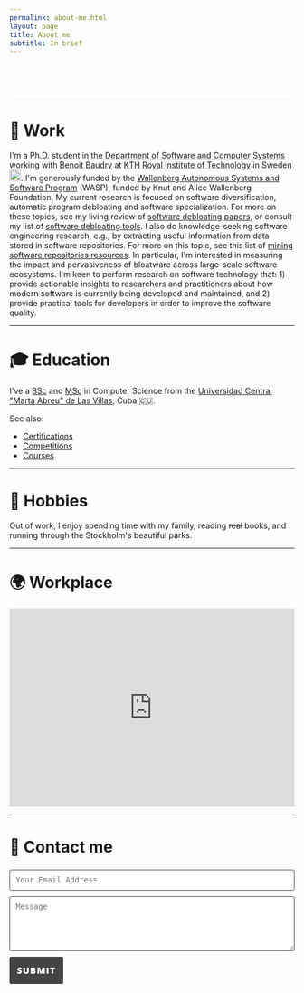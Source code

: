 ```yaml
---
permalink: about-me.html
layout: page
title: About me
subtitle: In brief
---
```

<div style="border-bottom: 1px solid #eee;">
  <h3 style="text-align: center; font-family:courier, courier new, serif; padding-bottom: 35px;">
<span class="type"></span></h3>
</div>

<!--
<a href="https://stackoverflow.com/users/10480869/cesarsotovalero"><img src="https://cf.jare.io/?u=https://stackoverflow.com/users/flair/10480869.png" width="208" height="58" alt="profile for cesarsotovalero at Stack Overflow, Q&amp;A for professional and enthusiast programmers" title="profile for cesarsotovalero at Stack Overflow, Q&amp;A for professional and enthusiast programmers"></a>
-->

<!-- ![Custom badge](https://img.shields.io/badge/-WORK-blueviolet.svg) -->
# :briefcase: Work
I'm a Ph.D. student  in the <a href="https://www.kth.se/scs/software-engineering">Department of Software and Computer Systems </a> working with <a href="https://www.kth.se/profile/baudry">Benoit Baudry</a> at <a href="https://kth.se">KTH Royal Institute of Technology</a> in Sweden <img class="emoji" title=":sweden:" alt=":sweden:" src="https://github.githubassets.com/images/icons/emoji/unicode/1f1f8-1f1ea.png" height="20" width="20">. I'm generously funded by the [Wallenberg Autonomous Systems and Software Program](https://wasp-sweden.org) (WASP), funded by Knut and Alice Wallenberg Foundation. My current research is focused on software diversification, automatic program debloating and software specialization. For more on these topics, see my living review of <a
 href="https://www.cesarsotovalero.net/software-debloating-papers">software
 debloating papers</a>, or consult my list of <a href="https://www.cesarsotovalero.net/software-debloating-tools">software debloating tools</a>. I also do knowledge-seeking software engineering research, e.g., by extracting useful information from data stored in software repositories. For more on this topic, see this list of <a href="https://www.cesarsotovalero.net/mining-software-repositories-resources">mining software repositories resources</a>. In particular, I'm interested in measuring the impact and pervasiveness of bloatware across large-scale software ecosystems. I'm keen to perform research on software technology that: 1) provide actionable insights to researchers and practitioners about how modern software is currently being developed and maintained, and 2) provide practical tools for developers in order to improve the software quality.
 
---

<!-- ![Custom badge](https://img.shields.io/badge/-EDUCATION-orange.svg) -->
# :mortar_board: Education
I've a [BSc](../../files/certificates/BSc_Degree_(certified)_eng.pdf) and [MSc](../../files/certificates/MSc_Degree_(certified)_eng.pdf) in Computer Science from the [Universidad Central "Marta Abreu" de Las Villas](https://www.uclv.edu.cu/), Cuba :cuba:. 

See also:

- [Certifications](certifications.md)
- [Competitions](competitions.md)
- [Courses](courses.md)

---

<!-- ![Custom badge](https://img.shields.io/badge/-HOBBIES-blue.svg) -->
# :dart: Hobbies
Out of work, I enjoy spending time with my family, reading ~~real~~ books, and running through the Stockholm's beautiful parks.

---

# :earth_africa: Workplace

<div class="mapouter"><div class="gmap_canvas"><iframe width="100%" height="350px" id="gmap_canvas" src="https://maps.google.com/maps?q=LINDSTEDTSV%C3%84GEN%203%2C%20BUILDING%20D&t=&z=15&ie=UTF8&iwloc=&output=embed" frameborder="0" scrolling="no" marginheight="0" marginwidth="0"></iframe></div></div>

---

# :email: Contact me

<!-- 
     After implementing this contact form make sure
     1. you have defined "email: youremail@email.com" in _config.yml file.
     2. you verify your form on formspree.io.
-->

<form class="wj-contact" action="https://formspree.io/mrgqpknn" method="POST">
    <input type="text" name="email" placeholder="Your Email Address">
    <textarea type="text" name="content" rows="5" placeholder="Message"></textarea>
    <input type="hidden" name="_next" value="<REDIRECTION LINK> ">
    <input type="hidden" name="_subject" value="New Contact Form Submission">
    <input type="text" name="_gotcha" style="display:none">
    <input type="submit" value="Submit">
</form>

<style>
form.wj-contact input[type="text"], form.wj-contact textarea[type="text"] {
    width: 100%;
    vertical-align: middle;
    margin-top: 0.25em;
    margin-bottom: 0.5em;
    padding: 0.75em;
    font-family: monospace, sans-serif;
    font-weight: lighter;
    border-style: solid;
    border-color: #444;
    outline-color: #444;
    border-width: 1px;
    border-radius: 3px;
    transition: box-shadow .2s ease;
}

form.wj-contact input[type="submit"] {
    outline: none;
    color: white;
    background-color: #444;
    border-radius: 3px;
    padding: 12px;
    margin: 0.25em 0 0 0;
    border: 1px solid transparent;
    height: auto;
    font-family: 'Open Sans', 'Helvetica Neue', Helvetica, Arial, sans-serif;
    text-transform: uppercase;
    font-size: 16px;
    font-weight: 800;
    letter-spacing: 1px;
}
</style>

